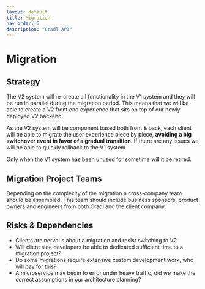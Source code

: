 ```yaml
---
layout: default
title: Migration
nav_order: 5
description: "Cradl API"
---
```


# Migration

## Strategy

The V2 system will re-create all functionality in the V1 system and they will be run in parallel during the migration period. This means that we will be able to create a V2 front end experience that sits on top of our newly deployed V2 backend.

As the V2 system will be component based both front & back, each client will be able to migrate the user experience piece by piece, **avoiding a big switchover event in favor of a gradual transition**. If there are any issues we will be able to quickly rollback to the V1 system.

Only when the V1 system has been unused for sometime will it be retired.

## Migration Project Teams

Depending on the complexity of the migration a cross-company team should be assembled. This team should include business sponsors, product owners and engineers from both Cradl and the client company.

## Risks & Dependencies

* Clients are nervous about a migration and resist switching to V2
* Will client side developers be able to dedicated sufficient time to a migration project?
* Do some migrations require extensive custom development work, who will pay for this?
* A microservice may begin to error under heavy traffic, did we make the correct assumptions in our architecture planning?

